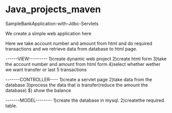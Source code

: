 # Java_projects_maven



SampleBankApplication-with-Jdbc-Servlets



We create a simple web application here

Here we take account number and amount from html and do required transactions and we retrieve data from database to html page.

------VIEW--------- 1)create dynamic web project 2)create html form 3)take the account number and amount from html form 4)select whether wether we want transfer or last 5 transactions

-------CONTROLLER---- 1)create a servlet page 2)take data from the database 3)process the data that is transfer(reduce the amount the database) $) show the balance

-------MODEL-------- 1)create the database in mysql. 2)createthe required table.
